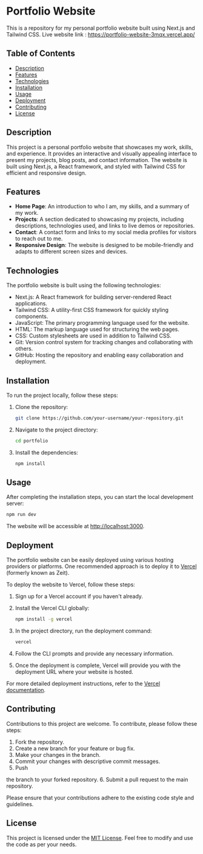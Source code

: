 # Portfolio Website

This is a repository for my personal portfolio website built using Next.js and Tailwind CSS.
Live website link : https://portfolio-website-3mqx.vercel.app/

## Table of Contents

- [Description](#description)
- [Features](#features)
- [Technologies](#technologies)
- [Installation](#installation)
- [Usage](#usage)
- [Deployment](#deployment)
- [Contributing](#contributing)
- [License](#license)

## Description

This project is a personal portfolio website that showcases my work, skills, and experience. It provides an interactive and visually appealing interface to present my projects, blog posts, and contact information. The website is built using Next.js, a React framework, and styled with Tailwind CSS for efficient and responsive design.

## Features

- **Home Page**: An introduction to who I am, my skills, and a summary of my work.
- **Projects**: A section dedicated to showcasing my projects, including descriptions, technologies used, and links to live demos or repositories.
- **Contact**: A contact form and links to my social media profiles for visitors to reach out to me.
- **Responsive Design**: The website is designed to be mobile-friendly and adapts to different screen sizes and devices.

## Technologies

The portfolio website is built using the following technologies:

- Next.js: A React framework for building server-rendered React applications.
- Tailwind CSS: A utility-first CSS framework for quickly styling components.
- JavaScript: The primary programming language used for the website.
- HTML: The markup language used for structuring the web pages.
- CSS: Custom stylesheets are used in addition to Tailwind CSS.
- Git: Version control system for tracking changes and collaborating with others.
- GitHub: Hosting the repository and enabling easy collaboration and deployment.

## Installation

To run the project locally, follow these steps:

1. Clone the repository:

   ```bash
   git clone https://github.com/your-username/your-repository.git
   ```

2. Navigate to the project directory:

   ```bash
   cd portfolio
   ```

3. Install the dependencies:

   ```bash
   npm install
   ```

## Usage

After completing the installation steps, you can start the local development server:

```bash
npm run dev
```

The website will be accessible at [http://localhost:3000](http://localhost:3000).

## Deployment

The portfolio website can be easily deployed using various hosting providers or platforms. One recommended approach is to deploy it to [Vercel](https://vercel.com/) (formerly known as Zeit).

To deploy the website to Vercel, follow these steps:

1. Sign up for a Vercel account if you haven't already.
2. Install the Vercel CLI globally:

   ```bash
   npm install -g vercel
   ```

3. In the project directory, run the deployment command:

   ```bash
   vercel
   ```

4. Follow the CLI prompts and provide any necessary information.
5. Once the deployment is complete, Vercel will provide you with the deployment URL where your website is hosted.

For more detailed deployment instructions, refer to the [Vercel documentation](https://vercel.com/docs).

## Contributing

Contributions to this project are welcome. To contribute, please follow these steps:

1. Fork the repository.
2. Create a new branch for your feature or bug fix.
3. Make your changes in the branch.
4. Commit your changes with descriptive commit messages.
5. Push

 the branch to your forked repository.
6. Submit a pull request to the main repository.

Please ensure that your contributions adhere to the existing code style and guidelines.

## License

This project is licensed under the [MIT License](LICENSE). Feel free to modify and use the code as per your needs.
